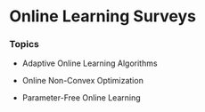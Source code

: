 # Online Learning Surveys

### Topics

- Adaptive Online Learning Algorithms

- Online Non-Convex Optimization

- Parameter-Free Online Learning
